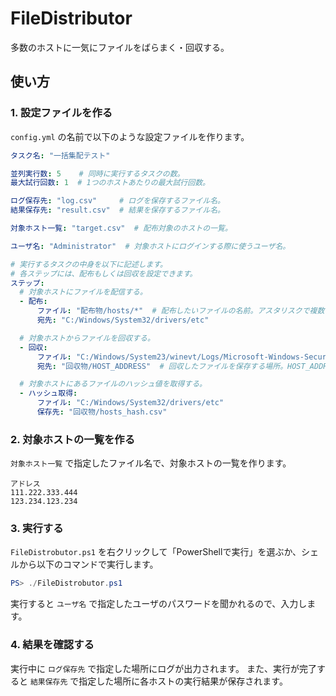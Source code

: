 FileDistributor
===============

多数のホストに一気にファイルをばらまく・回収する。


## 使い方

### 1. 設定ファイルを作る

`config.yml` の名前で以下のような設定ファイルを作ります。

``` yaml
タスク名: "一括集配テスト"

並列実行数: 5    # 同時に実行するタスクの数。
最大試行回数: 1  # 1つのホストあたりの最大試行回数。

ログ保存先: "log.csv"     # ログを保存するファイル名。
結果保存先: "result.csv"  # 結果を保存するファイル名。

対象ホスト一覧: "target.csv"  # 配布対象のホストの一覧。

ユーザ名: "Administrator"  # 対象ホストにログインする際に使うユーザ名。

# 実行するタスクの中身を以下に記述します。
# 各ステップには、配布もしくは回収を設定できます。
ステップ:
  # 対象ホストにファイルを配信する。
  - 配布:
      ファイル: "配布物/hosts/*"  # 配布したいファイルの名前。アスタリスクで複数のファイルを配布できます。
      宛先: "C:/Windows/System32/drivers/etc"

  # 対象ホストからファイルを回収する。
  - 回収:
      ファイル: "C:/Windows/System23/winevt/Logs/Microsoft-Windows-Security-*"  # 回収したいファイルの名前。アスタリスクで複数のファイルを回収できます。
      宛先: "回収物/HOST_ADDRESS"  # 回収したファイルを保存する場所。HOST_ADDRESSは対象ホストのアドレスで置換されます。

  # 対象ホストにあるファイルのハッシュ値を取得する。
  - ハッシュ取得:
      ファイル: "C:/Windows/System32/drivers/etc"
      保存先: "回収物/hosts_hash.csv"
```


### 2. 対象ホストの一覧を作る

`対象ホスト一覧` で指定したファイル名で、対象ホストの一覧を作ります。

``` csv
アドレス
111.222.333.444
123.234.123.234
```


### 3. 実行する

`FileDistrobutor.ps1` を右クリックして「PowerShellで実行」を選ぶか、シェルから以下のコマンドで実行します。

``` powershell
PS> ./FileDistrobutor.ps1
```

実行すると `ユーザ名` で指定したユーザのパスワードを聞かれるので、入力します。


### 4. 結果を確認する

実行中に `ログ保存先` で指定した場所にログが出力されます。
また、実行が完了すると `結果保存先` で指定した場所に各ホストの実行結果が保存されます。
